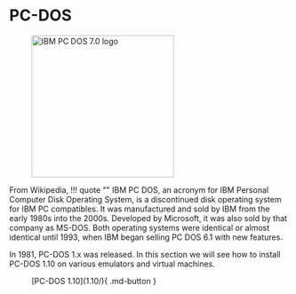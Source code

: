 # PC-DOS

<figure>
<a title="International Business Machines Corporation, Public domain, via Wikimedia Commons" href="https://commons.wikimedia.org/wiki/File:IBM_PC_DOS_7.0_logo.svg"><img width="256" alt="IBM PC DOS 7.0 logo" src="https://upload.wikimedia.org/wikipedia/commons/thumb/b/be/IBM_PC_DOS_7.0_logo.svg/512px-IBM_PC_DOS_7.0_logo.svg.png"></a>
</figure>

From Wikipedia,
!!! quote ""
    IBM PC DOS, an acronym for IBM Personal Computer Disk Operating System, is a discontinued disk operating system for IBM PC compatibles. It was manufactured and sold by IBM from the early 1980s into the 2000s. Developed by Microsoft, it was also sold by that company as MS-DOS. Both operating systems were identical or almost identical until 1993, when IBM began selling PC DOS 6.1 with new features.

In 1981, PC-DOS 1.x was released. In this section we will see how to install PC-DOS 1.10 on various emulators and virtual machines.

<figure markdown>
[PC-DOS 1.10](1.10/){ .md-button }
</figure>